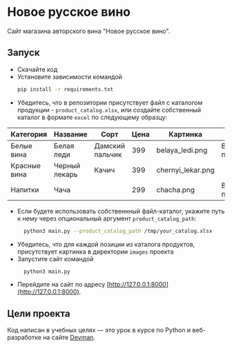 # Новое русское вино

Сайт магазина авторского вина "Новое русское вино".

## Запуск

- Скачайте код
- Установите зависимости командой
  ```bash
  pip install -r requirements.txt
  ```
- Убедитесь, что в репозитории присутствует файл с каталогом продукции - `product_catalog.xlsx`, или создайте собственный каталог в формате `excel` по следующему образцу:

| Категория    | Название      | Сорт            | Цена | Картинка          | Акция                |
|--------------|---------------|-----------------|------|-------------------|----------------------|
| Белые вина   | Белая леди    | Дамский пальчик | 399  | belaya_ledi.png   | Выгодное предложение |
| Красные вина | Черный лекарь | Качич           | 399  | chernyi_lekar.png |                      |
| Напитки      | Чача          |                 | 299  | chacha.png        | Выгодное предложение |

- Если будете использовать собственнный файл-каталог, укажите путь к нему через опциональный аргумент `product_catalog_path`:  
  ```bash 
    python3 main.py --product_catalog_path /tmp/your_catalog.xlsx
  ```
- Убедитесь, что для каждой позиции из каталога продуктов, присутствует картинка в директории `images` проекта
- Запустите сайт командой 
  ```bash 
    python3 main.py
  ```
- Перейдите на сайт по адресу [http://127.0.0.1:8000](http://127.0.0.1:8000).

## Цели проекта

Код написан в учебных целях — это урок в курсе по Python и веб-разработке на сайте [Devman](https://dvmn.org).
